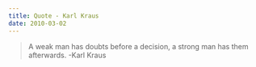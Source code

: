 ```yaml
---
title: Quote - Karl Kraus
date: 2010-03-02
---
```


> A weak man has doubts before a decision, a strong man has them afterwards. -Karl Kraus

